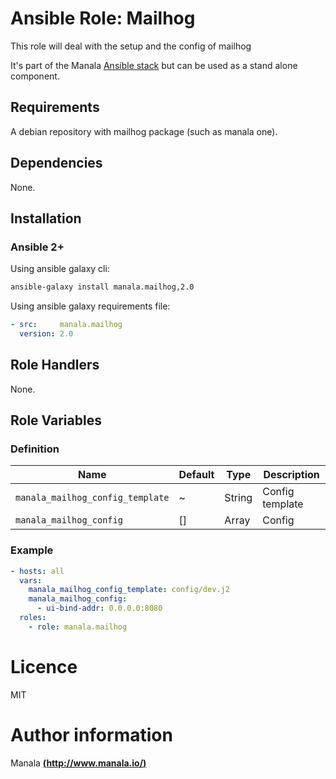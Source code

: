 # Ansible Role: Mailhog

This role will deal with the setup and the config of mailhog

It's part of the Manala <a href="http://www.manala.io" target="_blank">Ansible stack</a> but can be used as a stand alone component.

## Requirements

A debian repository with mailhog package (such as manala one).

## Dependencies

None.

## Installation

### Ansible 2+

Using ansible galaxy cli:

```bash
ansible-galaxy install manala.mailhog,2.0
```

Using ansible galaxy requirements file:

```yaml
- src:     manala.mailhog
  version: 2.0
```

## Role Handlers

None.

## Role Variables

### Definition

| Name                             | Default  | Type   | Description     |
| -------------------------------- | -------- | ------ | --------------- |
| `manala_mailhog_config_template` | ~        | String | Config template |
| `manala_mailhog_config`          | []       | Array  | Config          |

### Example

```yaml
- hosts: all
  vars:
    manala_mailhog_config_template: config/dev.j2
    manala_mailhog_config:
      - ui-bind-addr: 0.0.0.0:8080
  roles:
    - role: manala.mailhog
```

# Licence

MIT

# Author information

Manala [**(http://www.manala.io/)**](http://www.manala.io)